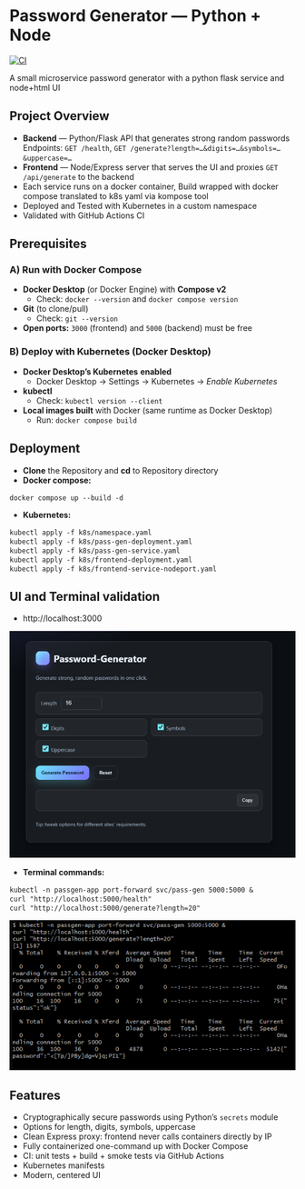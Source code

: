 # Password Generator — Python + Node
[![CI](https://github.com/s1natex/Docker_evo/actions/workflows/ci.yml/badge.svg)](https://github.com/s1natex/Docker_evo/actions/workflows/ci.yml)

A small microservice password generator with a python flask service and node+html UI
## Project Overview
- **Backend** — Python/Flask API that generates strong random passwords  
  Endpoints: `GET /health`, `GET /generate?length=…&digits=…&symbols=…&uppercase=…`
- **Frontend** — Node/Express server that serves the UI and proxies `GET /api/generate` to the backend
- Each service runs on a docker container, Build wrapped with docker compose translated to k8s yaml via kompose tool
- Deployed and Tested with Kubernetes in a custom namespace
- Validated with GitHub Actions CI

## Prerequisites
### A) Run with Docker Compose
- **Docker Desktop** (or Docker Engine) with **Compose v2**
  - Check: `docker --version` and `docker compose version`
- **Git** (to clone/pull)
  - Check: `git --version`
- **Open ports:** `3000` (frontend) and `5000` (backend) must be free

### B) Deploy with Kubernetes (Docker Desktop)
- **Docker Desktop’s Kubernetes** **enabled**  
  - Docker Desktop → Settings → Kubernetes → *Enable Kubernetes*
- **kubectl**
  - Check: `kubectl version --client`
- **Local images built** with Docker (same runtime as Docker Desktop)
  - Run: `docker compose build`

## Deployment
- **Clone** the Repository and **cd** to Repository directory
- **Docker compose:**
```
docker compose up --build -d
```
- **Kubernetes:**
```
kubectl apply -f k8s/namespace.yaml
kubectl apply -f k8s/pass-gen-deployment.yaml
kubectl apply -f k8s/pass-gen-service.yaml
kubectl apply -f k8s/frontend-deployment.yaml
kubectl apply -f k8s/frontend-service-nodeport.yaml
```

## UI and Terminal validation
- http://localhost:3000
  
![UI](./screenshots/ui.png)

- **Terminal commands:**
```
kubectl -n passgen-app port-forward svc/pass-gen 5000:5000 &
curl "http://localhost:5000/health"
curl "http://localhost:5000/generate?length=20"

```

![TERMINAL](./screenshots/terminal.png)

## Features
- Cryptographically secure passwords using Python’s `secrets` module
- Options for length, digits, symbols, uppercase
- Clean Express proxy: frontend never calls containers directly by IP
- Fully containerized one-command up with Docker Compose
- CI: unit tests + build + smoke tests via GitHub Actions
- Kubernetes manifests
- Modern, centered UI
  
